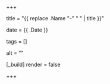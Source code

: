 +++

title = "{{ replace .Name "-" " " | title }}"

date = {{ .Date }}

tags = []

alt = ""

[_build]
	render = false

+++


